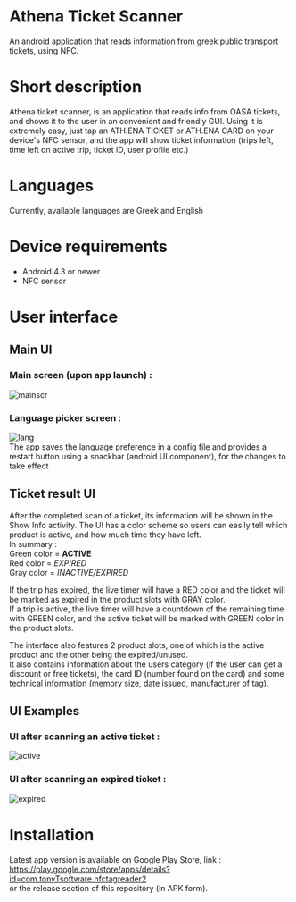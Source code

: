 # Athena Ticket Scanner
An android application that reads information from greek public transport tickets, using NFC.

# Short description
Athena ticket scanner, is an application that reads info from OASA tickets, and shows it to the user in an convenient and friendly GUI.
Using it is extremely easy, just tap an ATH.ENA TICKET or ATH.ENA CARD on your device's NFC sensor, and the app will show ticket information (trips left, time left on active trip, ticket ID, user profile etc.)

# Languages
Currently, available languages are Greek and English

# Device requirements
* Android 4.3 or newer
* NFC sensor

# User interface

## Main UI
### Main screen (upon app launch) :<br>
![mainscr](mainscreenx.jpg) <br>
### Language picker screen : <br>
![lang](langpicker.png) <br>
The app saves the language preference in a config file and provides a restart button using a snackbar (android UI component), for the changes to take effect

## Ticket result UI

After the completed scan of a ticket, its information will be shown in the Show Info activity.
The UI has a color scheme so users can easily tell which product is active, and how much time they have left.<br>
In summary :<br>
Green color = **ACTIVE**<br>
Red color = *EXPIRED*<br>
Gray color = *INACTIVE/EXPIRED*<br>

If the trip has expired, the live timer will have a RED color and the ticket will be marked as expired in the product slots with GRAY color.<br>
If a trip is active, the live timer will have a countdown of the remaining time with GREEN color, and the active ticket will be marked with GREEN color in the product slots.<br>

The interface also features 2 product slots, one of which is the active product and the other being the expired/unused.<br>
It also contains information about the users category (if the user can get a discount or free tickets), the card ID (number found on the card) and some technical information (memory size, date issued, manufacturer of tag).

## UI Examples

### UI after scanning an active ticket : <br>
![active](ticketscanactive.png) <br>

### UI after scanning an expired ticket : <br>
![expired](ticketscanexpired.png) <br>


# Installation
Latest app version is available on Google Play Store, link : https://play.google.com/store/apps/details?id=com.tonyTsoftware.nfctagreader2<br>
or the release section of this repository (in APK form).
